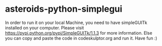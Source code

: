 # asteroids-python-simplegui
In order to run it on your local Machine, you need to have simpleGUITk installed on your computer.
Please visit https://pypi.python.org/pypi/SimpleGUITk/1.1.3 for more information.
Else you can copy and paste the code in codeskulptor.org and run it.
Have fun :)
